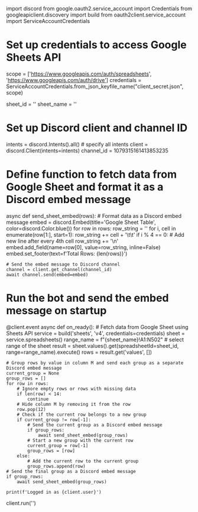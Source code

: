 import discord
from google.oauth2.service_account import Credentials
from googleapiclient.discovery import build
from oauth2client.service_account import ServiceAccountCredentials

# Set up credentials to access Google Sheets API
scope = ['https://www.googleapis.com/auth/spreadsheets', 'https://www.googleapis.com/auth/drive']
credentials = ServiceAccountCredentials.from_json_keyfile_name("client_secret.json", scope)

sheet_id = ''
sheet_name = ''

# Set up Discord client and channel ID
intents = discord.Intents().all()  # specify all intents
client = discord.Client(intents=intents)
channel_id = 1079315161413853235

# Define function to fetch data from Google Sheet and format it as a Discord embed message
async def send_sheet_embed(rows):
    # Format data as a Discord embed message
    embed = discord.Embed(title='Google Sheet Table', color=discord.Color.blue())
    for row in rows:
        row_string = ''
        for i, cell in enumerate(row[1:], start=1):
            row_string += cell + '\t\t'
            if i % 4 == 0:  # Add new line after every 4th cell
                row_string += '\n'
        embed.add_field(name=row[0], value=row_string, inline=False)
    embed.set_footer(text=f'Total Rows: {len(rows)}')

    # Send the embed message to Discord channel
    channel = client.get_channel(channel_id)
    await channel.send(embed=embed)

# Run the bot and send the embed message on startup
@client.event
async def on_ready():
    # Fetch data from Google Sheet using Sheets API
    service = build('sheets', 'v4', credentials=credentials)
    sheet = service.spreadsheets()
    range_name = f"{sheet_name}!A1:N502" # select range of the sheet
    result = sheet.values().get(spreadsheetId=sheet_id, range=range_name).execute()
    rows = result.get('values', [])

    # Group rows by value in column M and send each group as a separate Discord embed message
    current_group = None
    group_rows = []
    for row in rows:
        # Ignore empty rows or rows with missing data
        if len(row) < 14:
            continue
        # Hide column M by removing it from the row
        row.pop(12)
        # Check if the current row belongs to a new group
        if current_group != row[-1]:
            # Send the current group as a Discord embed message
            if group_rows:
                await send_sheet_embed(group_rows)
            # Start a new group with the current row
            current_group = row[-1]
            group_rows = [row]
        else:
            # Add the current row to the current group
            group_rows.append(row)
    # Send the final group as a Discord embed message
    if group_rows:
        await send_sheet_embed(group_rows)

    print(f'Logged in as {client.user}')

client.run('')
